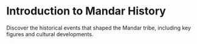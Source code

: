 # Introduction to Mandar History

Discover the historical events that shaped the Mandar tribe, including key figures and cultural developments.
